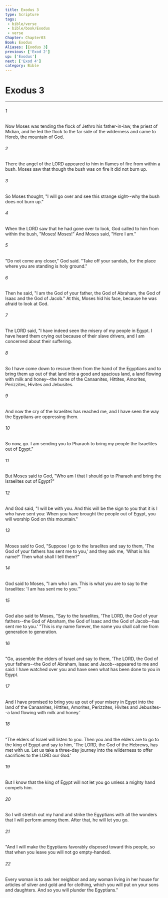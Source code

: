 ```yaml
---
title: Exodus 3
type: Scripture
tags:
 - bible/verse
 - bible/book/Exodus
 - verse
Chapter: Chapter03
Book: Exodus
Aliases: [Exodus 3]
previous: ['Exod 2']
up: ['Exodus']
next: ['Exod 4']
category: Bible
---
```

# Exodus 3

***


###### 1 
Now Moses was tending the flock of Jethro his father-in-law, the priest of Midian, and he led the flock to the far side of the wilderness and came to Horeb, the mountain of God. 

###### 2 
There the angel of the LORD appeared to him in flames of fire from within a bush. Moses saw that though the bush was on fire it did not burn up. 

###### 3 
So Moses thought, "I will go over and see this strange sight--why the bush does not burn up." 

###### 4 
When the LORD saw that he had gone over to look, God called to him from within the bush, "Moses! Moses!" And Moses said, "Here I am." 

###### 5 
"Do not come any closer," God said. "Take off your sandals, for the place where you are standing is holy ground." 

###### 6 
Then he said, "I am the God of your father, the God of Abraham, the God of Isaac and the God of Jacob." At this, Moses hid his face, because he was afraid to look at God. 

###### 7 
The LORD said, "I have indeed seen the misery of my people in Egypt. I have heard them crying out because of their slave drivers, and I am concerned about their suffering. 

###### 8 
So I have come down to rescue them from the hand of the Egyptians and to bring them up out of that land into a good and spacious land, a land flowing with milk and honey--the home of the Canaanites, Hittites, Amorites, Perizzites, Hivites and Jebusites. 

###### 9 
And now the cry of the Israelites has reached me, and I have seen the way the Egyptians are oppressing them. 

###### 10 
So now, go. I am sending you to Pharaoh to bring my people the Israelites out of Egypt." 

###### 11 
But Moses said to God, "Who am I that I should go to Pharaoh and bring the Israelites out of Egypt?" 

###### 12 
And God said, "I will be with you. And this will be the sign to you that it is I who have sent you: When you have brought the people out of Egypt, you will worship God on this mountain." 

###### 13 
Moses said to God, "Suppose I go to the Israelites and say to them, 'The God of your fathers has sent me to you,' and they ask me, 'What is his name?' Then what shall I tell them?" 

###### 14 
God said to Moses, "I am who I am. This is what you are to say to the Israelites: 'I am has sent me to you.'" 

###### 15 
God also said to Moses, "Say to the Israelites, 'The LORD, the God of your fathers--the God of Abraham, the God of Isaac and the God of Jacob--has sent me to you.' "This is my name forever, the name you shall call me from generation to generation. 

###### 16 
"Go, assemble the elders of Israel and say to them, 'The LORD, the God of your fathers--the God of Abraham, Isaac and Jacob--appeared to me and said: I have watched over you and have seen what has been done to you in Egypt. 

###### 17 
And I have promised to bring you up out of your misery in Egypt into the land of the Canaanites, Hittites, Amorites, Perizzites, Hivites and Jebusites--a land flowing with milk and honey.' 

###### 18 
"The elders of Israel will listen to you. Then you and the elders are to go to the king of Egypt and say to him, 'The LORD, the God of the Hebrews, has met with us. Let us take a three-day journey into the wilderness to offer sacrifices to the LORD our God.' 

###### 19 
But I know that the king of Egypt will not let you go unless a mighty hand compels him. 

###### 20 
So I will stretch out my hand and strike the Egyptians with all the wonders that I will perform among them. After that, he will let you go. 

###### 21 
"And I will make the Egyptians favorably disposed toward this people, so that when you leave you will not go empty-handed. 

###### 22 
Every woman is to ask her neighbor and any woman living in her house for articles of silver and gold and for clothing, which you will put on your sons and daughters. And so you will plunder the Egyptians." 
